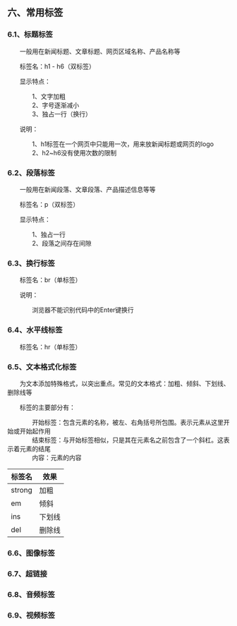 ## 六、常用标签
### 6.1、标题标签
&emsp;&emsp;一般用在新闻标题、文章标题、网页区域名称、产品名称等

&emsp;&emsp;标签名：h1 - h6（双标签）

&emsp;&emsp;显示特点：

&emsp;&emsp;&emsp;&emsp;1、文字加粗
<br>
&emsp;&emsp;&emsp;&emsp;2、字号逐渐减小
<br>
&emsp;&emsp;&emsp;&emsp;3、独占一行（换行）

&emsp;&emsp;说明：

&emsp;&emsp;&emsp;&emsp;1、h1标签在一个网页中只能用一次，用来放新闻标题或网页的logo
<br>
&emsp;&emsp;&emsp;&emsp;2、h2~h6没有使用次数的限制

### 6.2、段落标签
&emsp;&emsp;一般用在新闻段落、文章段落、产品描述信息等等

&emsp;&emsp;标签名：p（双标签）

&emsp;&emsp;显示特点：

&emsp;&emsp;&emsp;&emsp;1、独占一行
<br>
&emsp;&emsp;&emsp;&emsp;2、段落之间存在间隙

### 6.3、换行标签
&emsp;&emsp;标签名：br（单标签）

&emsp;&emsp;说明：

&emsp;&emsp;&emsp;&emsp;浏览器不能识别代码中的Enter键换行

### 6.4、水平线标签
&emsp;&emsp;标签名：hr（单标签）

### 6.5、文本格式化标签
&emsp;&emsp;为文本添加特殊格式，以突出重点。常见的文本格式：加粗、倾斜、下划线、删除线等

&emsp;&emsp;标签的主要部分有：

&emsp;&emsp;&emsp;&emsp;开始标签：包含元素的名称，被左、右角括号所包围。表示元素从这里开始或开始起作用
<br>
&emsp;&emsp;&emsp;&emsp;结束标签：与开始标签相似，只是其在元素名之前包含了一个斜杠。这表示着元素的结尾
<br>
&emsp;&emsp;&emsp;&emsp;内容：元素的内容


| 标签名    |  效果  |
|--------|------|
| strong | 加粗   |
| em     | 倾斜 | 
| ins    | 下划线  |
| del    | 删除线  |


### 6.6、图像标签

### 6.7、超链接

### 6.8、音频标签

### 6.9、视频标签